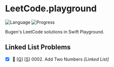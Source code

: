 # LeetCode.playground
![Language](https://img.shields.io/badge/Language-Swift%205.2-orange.svg)
![Progress](https://img.shields.io/badge/Progress-42%20%2F%201322%20=%203.18%25-orange.svg)

Bugen's LeetCode solutions in Swift Playground.
## Linked List Problems
- [X] 🤨 [[Q]](https://leetcode.com/problems/add-two-numbers/) [[S]](<./LeetCode.playground/Pages/2-Add%20Two%20Numbers.xcplaygroundpage/Contents.swift>) 0002. Add Two Numbers *[Linked List]*
